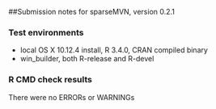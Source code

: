 ##Submission notes for sparseMVN, version 0.2.1


### Test environments

-  local OS X 10.12.4 install, R 3.4.0, CRAN compiled binary
-  win_builder, both R-release and R-devel

### R CMD check results
There were no ERRORs or WARNINGs


